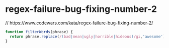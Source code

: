 # regex-failure-bug-fixing-number-2
// https://www.codewars.com/kata/regex-failure-bug-fixing-number-2/



```javascript
function filterWords(phrase) {
  return phrase.replace(/(bad|mean|ugly|horrible|hideous)/gi,'awesome');
}
```
